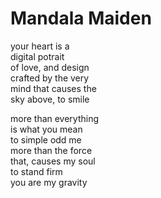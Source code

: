# Mandala Maiden

your heart is a  
digital potrait  
of love, and design  
crafted by the very  
mind that causes the  
sky above, to smile  

more than everything  
is what you mean  
to simple odd me  
more than the force  
that, causes my soul  
to stand firm  
you are my gravity


